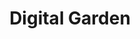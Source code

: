 ---
title: Digital Garden
description: Every page related to the digial garden, like notes, guides, and others.
icon: farm-plant
eleventyNavigation:
  key: Digital Garden
  order: 3
---